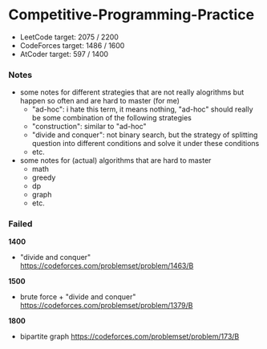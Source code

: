 # Competitive-Programming-Practice

- LeetCode target: 2075 / 2200
- CodeForces target: 1486 / 1600
- AtCoder target: 597 / 1400

### Notes

- some notes for different strategies that are not really alogrithms but happen so often and are hard to master (for me)
    - "ad-hoc": i hate this term, it means nothing, "ad-hoc" should really be some combination of the following strategies
    - "construction": similar to "ad-hoc"
    - "divide and conquer": not binary search, but the strategy of splitting question into different conditions and solve it under these conditions
    - etc.
- some notes for (actual) algorithms that are hard to master
    - math
    - greedy
    - dp
    - graph
    - etc.

### Failed

**1400**

- "divide and conquer" https://codeforces.com/problemset/problem/1463/B

**1500**

- brute force + "divide and conquer" https://codeforces.com/problemset/problem/1379/B

**1800**

- bipartite graph https://codeforces.com/problemset/problem/173/B